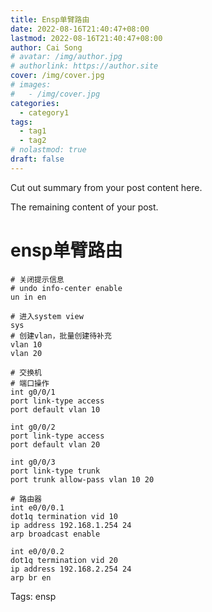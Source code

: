 ```yaml
---
title: Ensp单臂路由
date: 2022-08-16T21:40:47+08:00
lastmod: 2022-08-16T21:40:47+08:00
author: Cai Song
# avatar: /img/author.jpg
# authorlink: https://author.site
cover: /img/cover.jpg
# images:
#   - /img/cover.jpg
categories:
  - category1
tags:
  - tag1
  - tag2
# nolastmod: true
draft: false
---
```


Cut out summary from your post content here.

<!--more-->

The remaining content of your post.
# ensp单臂路由
```shell
# 关闭提示信息
# undo info-center enable
un in en

# 进入system view
sys
# 创建vlan，批量创建待补充
vlan 10
vlan 20

# 交换机
# 端口操作
int g0/0/1
port link-type access
port default vlan 10

int g0/0/2
port link-type access
port default vlan 20

int g0/0/3
port link-type trunk
port trunk allow-pass vlan 10 20

# 路由器
int e0/0/0.1
dot1q termination vid 10
ip address 192.168.1.254 24
arp broadcast enable

int e0/0/0.2
dot1q termination vid 20
ip address 192.168.2.254 24
arp br en
```

Tags:
  ensp